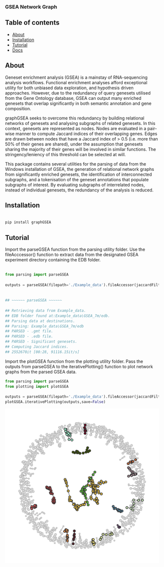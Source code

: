 ### GSEA Network Graph

## Table of contents
- [About](#about)
- [Installation](#installation)
- [Tutorial](#tutorial)
- [Docs](#docs)

## About <a name = "about"></a>
Geneset enrichment analysis (GSEA) is a mainstay of RNA-sequencing analysis workflows. 
Functional enrichment analyses afford exceptional utility for both unbiased data exploration, and hypothesis driven approaches. However, due to the redundancy of query genesets utilised from the Gene Ontology database, GSEA can output many enriched genesets that overlap significantly in both semantic annotation and gene composition. 

graphGSEA seeks to overcome this redundancy by building relational networks of genesets and analysing subgraphs of related genesets. In this context, genesets are represented as nodes. Nodes are evaluated in a pair-wise manner to compute Jaccard indices of their overlapping genes. Edges are drawn between nodes that have a Jaccard index of > 0.5 (i.e. more than 50% of their genes are shared), under the assumption that genesets sharing the majority of their genes will be involved in similar functions. The stringency/leniency of this threshold can be selected at will.

This package contains several utilities for the parsing of data from the Windows installation of GSEA, the generation of relational network graphs from significantly enriched genesets, the identification of interconnected subgraphs, and a tokenisation of the geneset annotations that populate subgraphs of interest. 
By evaluating subgraphs of interrelated nodes, instead of individual genesets, the redundancy of the analysis is reduced. 

## Installation <a name = "installation"></a>
```python

pip install graphGSEA

```
## Tutorial <a name = "tutorial"></a>
Import the parseGSEA function from the parsing utility folder. Use the fileAcccessor() function to extract data from the designated GSEA experiment directory containing the EDB folder. 

```python

from parsing import parseGSEA

outputs = parseGSEA(filepath='./Example_data').fileAccessor(jaccardFilter=0.5,statThreshold=0.1)


## ~~~~~~ parseGSEA ~~~~~~

## Retrieving data from Example_data.
## EDB folder found at:Example_data\GSEA_7m/edb.
## Parsing data at destinations.
## Parsing: Example_data\GSEA_7m/edb
## PARSED - .gmt file.
## PARSED - .edb file.
## PARSED - Significant genesets.
## Computing Jaccard indices.
## 2552670it [00:28, 91116.15it/s] 
```
Import the plotGSEA function from the plotting utility folder. Pass the outputs from parseGSEA to the iterativePlotting() function to plot network graphs from the parsed GSEA data. 

```python
from parsing import parseGSEA
from plotting import plotGSEA

outputs = parseGSEA(filepath='./Example_data').fileAccessor(jaccardFilter=0.5,statThreshold=0.1)
plotGSEA.iterativePlotting(outputs,save=False)
```

![alt text](https://github.com/MattMason95/GSEA-Network-Graph/blob/main/GSEA_7m.png?raw=true)
